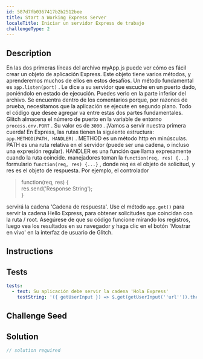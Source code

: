```yaml
---
id: 587d7fb0367417b2b2512bee
title: Start a Working Express Server
localeTitle: Iniciar un servidor Express de trabajo
challengeType: 2
---
```


## Description
<section id='description'>
En las dos primeras líneas del archivo myApp.js puede ver cómo es fácil crear un objeto de aplicación Express. Este objeto tiene varios métodos, y aprenderemos muchos de ellos en estos desafíos. Un método fundamental es <code>app.listen(port)</code> . Le dice a su servidor que escuche en un puerto dado, poniéndolo en estado de ejecución. Puedes verlo en la parte inferior del archivo. Se encuentra dentro de los comentarios porque, por razones de prueba, necesitamos que la aplicación se ejecute en segundo plano. Todo el código que desee agregar va entre estas dos partes fundamentales. Glitch almacena el número de puerto en la variable de entorno <code>process.env.PORT</code> . Su valor es de <code>3000</code> .
¡Vamos a servir nuestra primera cuerda! En Express, las rutas tienen la siguiente estructura: <code>app.METHOD(PATH, HANDLER)</code> . METHOD es un método http en minúsculas. PATH es una ruta relativa en el servidor (puede ser una cadena, o incluso una expresión regular). HANDLER es una función que llama expresamente cuando la ruta coincide.
manejadores toman la <code>function(req, res) {...}</code> formulario <code>function(req, res) {...}</code> , donde req es el objeto de solicitud, y res es el objeto de respuesta. Por ejemplo, el controlador
<blockquote>function(req, res) {<br> res.send('Response String');<br>}</blockquote>
servirá la cadena 'Cadena de respuesta'.
Use el método <code>app.get()</code> para servir la cadena Hello Express, para obtener solicitudes que coincidan con la ruta / root. Asegúrese de que su código funcione mirando los registros, luego vea los resultados en su navegador y haga clic en el botón 'Mostrar en vivo' en la interfaz de usuario de Glitch.
</section>

## Instructions
<section id='instructions'>

</section>

## Tests
<section id='tests'>

```yml
tests:
  - text: Su aplicación debe servir la cadena 'Hola Express'
    testString: '({ getUserInput }) => $.get(getUserInput(''url'')).then(data => { assert.equal(data, ''Hello Express'', ''Your app does not serve the text "Hello Express"''); }, xhr => { throw new Error(xhr.responseText); })'

```

</section>

## Challenge Seed
<section id='challengeSeed'>

</section>

## Solution
<section id='solution'>

```js
// solution required
```
</section>
